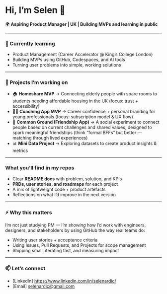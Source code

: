 # Hi, I’m Selen 👋  

🌍 **Aspiring Product Manager | UK | Building MVPs and learning in public**  

---

### 🌱 Currently learning
- Product Management (Career Accelerator @ King’s College London)  
- Building MVPs using GitHub, Codespaces, and AI tools  
- Turning user problems into simple, working solutions  

---

### 🚀 Projects I’m working on
- 🏠 **Homeshare MVP** → Connecting elderly people with spare rooms to students needing affordable housing in the UK (focus: trust + accessibility)  
- 👩‍💼 **Coaching App MVP** → Career confidence + personal branding for young professionals (focus: subscription model & UX flow)  
- 🤝 **Common Ground (Friendship App)** → A social experiment to connect people based on current challenges and shared values, designed to spark meaningful friendships (think “formal BFFs” but better — matching through lived experiences)  
- 📊 **Mini Data Project** → Exploring datasets to create product insights & metrics  

---

### What you’ll find in my repos
- Clear **README docs** with problem, solution, and KPIs  
- **PRDs, user stories, and roadmaps** for each project  
- A mix of lightweight code + product artefacts  
- Reflections on what I’d improve in the next version  

---

### ⚡ Why this matters
I’m not just studying PM — I’m *showing* how I’d work with engineers, designers, and stakeholders by using GitHub the way real teams do:  
- Writing user stories + acceptance criteria  
- Using Issues, Pull Requests, and Projects for scope management  
- Shipping small, iterating fast, and measuring impact  

---

### 📫 Let’s connect
- [LinkedIn] https://www.linkedin.com/in/selenardic/  
- [Email] selenardic@gmail.com 
